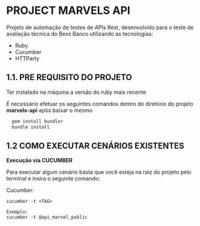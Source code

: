 # PROJECT MARVELS API
Projeto de automação de testes de APIs Rest, desenvolvido para o teste de avaliação técnica do Bexs Banco utilizando as tecnologias:
 
 - Ruby
 - Cucumber
 - HTTParty
 
 ## 1.1. PRE REQUISITO DO PROJETO
 Ter instalado na máquina a versão do ruby mais recente
 
 É necessário  efetuar os seguintes comandos dentro do diretório do projeto **marvels-api** após baixar o mesmo
 ```sh
   gem install bundler
   bundle install
 ```

## 1.2 COMO EXECUTAR CENÁRIOS EXISTENTES
**Execução via CUCUMBER**

Para executar algum cenário basta que você esteja na raiz do projeto pelo terminal e insira o seguinte comando:

Cucumber:
```
cucumber -t <TAG>

Exemplo:
cucumber -t @api_marvel_public    
```